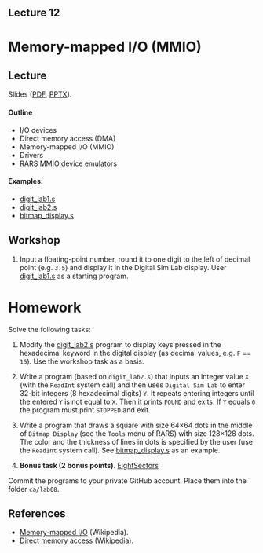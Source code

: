 Lecture 12
---

# Memory-mapped I/O (MMIO)

## Lecture

Slides ([PDF](CA_Lecture_12.pdf), [PPTX](CA_Lecture_12.pptx)).

#### Outline

* I/O devices
* Direct memory access (DMA)
* Memory-mapped I/O (MMIO)
* Drivers
* RARS MMIO device emulators

#### Examples:

* [digit_lab1.s](digit_lab1.s)
* [digit_lab2.s](digit_lab2.s)
* [bitmap_display.s](bitmap_display.s)

## Workshop

1. Input a floating-point number, round it to one digit to the left of decimal point (e.g. `3.5`)
   and display it in the Digital Sim Lab display.
   User [digit_lab1.s](digit_lab2.s) as a starting program.

# Homework

Solve the following tasks:

1. Modify the [digit_lab2.s](digit_lab2.s) program
   to display keys pressed in the hexadecimal keyword in the digital display (as decimal values, e.g. `F` == `15`).
   Use the workshop task as a basis.

2. Write a program (based on `digit_lab2.s`) that inputs an integer value `X` (with the `ReadInt` system call)
   and then uses `Digital Sim Lab` to enter 32-bit integers (8 hexadecimal digits) `Y`.
   It repeats entering integers until the entered `Y` is not equal to `X`. Then it prints `FOUND` and exits.
   If `Y` equals `0` the program must print `STOPPED` and exit.

3. Write a program that draws a square with size 64×64 dots in the middle of `Bitmap Display`
   (see the `Tools` menu of RARS) with size 128×128 dots.
   The color and the thickness of lines in dots is specified by the user (use the `ReadInt` system call).
   See [bitmap_display.s](bitmap_display.s) as an example.

3. __Bonus task (2 bonus points)__. [EightSectors](../Tasks/homeworks.md#eightsectors)

Commit the programs to your private GitHub account. Place them into the folder `ca/lab08`.

## References

* [Memory-mapped I/O](https://en.wikipedia.org/wiki/Memory-mapped_I/O) (Wikipedia).
* [Direct memory access](https://en.wikipedia.org/wiki/Direct_memory_access) (Wikipedia).
